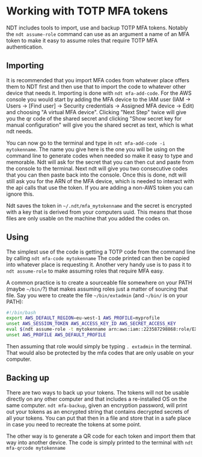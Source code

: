 # Working with TOTP MFA tokens

NDT includes tools to import, use and backup TOTP MFA tokens. Notably the `ndt assume-role` command
can use as an argument a name of an MFA token to make it easy to assume roles that require TOTP
MFA authentication.

## Importing

It is recommended that you import MFA codes from whatever place offers them to NDT first and then
use that to import the code to whatever other device that needs it. Importing is done with `ndt mfa-add-code`.
For the AWS console you would start by adding the MFA device to the IAM user
(IAM -> Users -> [Find user] -> Security credentials -> Assigned MFA device -> Edit) and choosing
"A virtual MFA device". Clicking "Next Step" twice will give you the qr code of the shared secret
and clicking "Show secret key for manual configuration" will give you the shared secret as text,
which is what ndt needs.

You can now go to the terminal and type in `ndt mfa-add-code -i mytokenname`. The name you give
here is the one you will be using on the command line to generate codes when needed so make
it easy to type and memorable. Ndt will ask for the secret that you can then cut and paste from
the console to the terminal. Next ndt will give you two consecutive codes that you can then
paste back into the console. Once this is done, ndt will still ask you for the ARN of the MFA
device, which is needed to interact with the api calls that use the token. If you are adding
a non-AWS token you can ignore this.

Ndt saves the token in `~/.ndt/mfa_mytokenname` and the secret is encrypted with a key that is
derived from your computers uuid. This means that those files are only usable on the machine
that you added the codes on.

## Using

The simplest use of the code is getting a TOTP code from the command line by calling `ndt mfa-code mytokenname`
The code printed can then be copied into whatever place is requesting it. Another very
handy use is to pass it to `ndt assume-role` to make assuming roles that require MFA easy.

A common practice is to create a sourceable file somewhere on your PATH (maybe `~/bin/`?)
that makes assuming roles just a matter of sourcing that file. Say you were to create the file
`~/bin/extadmin` (and `~/bin/` is on your PATH):

```bash
#!/bin/bash
export AWS_DEFAULT_REGION=eu-west-1 AWS_PROFILE=myprofile
unset AWS_SESSION_TOKEN AWS_ACCESS_KEY_ID AWS_SECRET_ACCESS_KEY
eval $(ndt assume-role -t mytokenname arn:aws:iam::223587298868:role/EXTAdmin)
unset AWS_PROFILE AWS_DEFAULT_PROFILE
```

Then assuming that role would simply be typing `. extadmin` in the terminal. That would also
be protected by the mfa codes that are only usable on your computer.

## Backing up

There are two ways to back up your tokens. The tokens will not be usable directly on any
other computer and that includes a re-installed OS on the same computer.
`ndt mfa-backup`, given an encryption password, will print out your tokens as an encrypted
string that contains decrypted secrets of all your tokens. You can put that then in a file
and store that in a safe place in case you need to recreate the tokens at some point.

The other way is to generate a QR code for each token and import them that way into another
device. The code is simply printed to the terminal with `ndt mfa-qrcode mytokenname`

